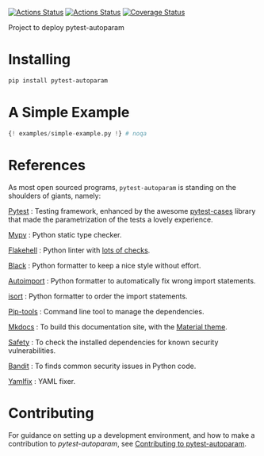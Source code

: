 [![Actions Status](https://github.com/yoyonel/pytest-autoparam/workflows/Tests/badge.svg)](https://github.com/yoyonel/pytest-autoparam/actions)
[![Actions Status](https://github.com/yoyonel/pytest-autoparam/workflows/Build/badge.svg)](https://github.com/yoyonel/pytest-autoparam/actions)
[![Coverage Status](https://coveralls.io/repos/github/yoyonel/pytest-autoparam/badge.svg?branch=master)](https://coveralls.io/github/yoyonel/pytest-autoparam?branch=master)

Project to deploy pytest-autoparam

# Installing

```bash
pip install pytest-autoparam
```

# A Simple Example

```python
{! examples/simple-example.py !} # noqa
```

# References

As most open sourced programs, `pytest-autoparam` is standing on the shoulders of
giants, namely:

[Pytest](https://docs.pytest.org/en/latest)
: Testing framework, enhanced by the awesome
    [pytest-cases](https://smarie.github.io/python-pytest-cases/) library that made
    the parametrization of the tests a lovely experience.

[Mypy](https://mypy.readthedocs.io/en/stable/)
: Python static type checker.

[Flakehell](https://github.com/life4/flakehell)
: Python linter with [lots of
    checks](https://lyz-code.github.io/blue-book/devops/flakehell/#plugins).

[Black](https://black.readthedocs.io/en/stable/)
: Python formatter to keep a nice style without effort.

[Autoimport](https://github.com/lyz-code/autoimport)
: Python formatter to automatically fix wrong import statements.

[isort](https://github.com/timothycrosley/isort)
: Python formatter to order the import statements.

[Pip-tools](https://github.com/jazzband/pip-tools)
: Command line tool to manage the dependencies.

[Mkdocs](https://www.mkdocs.org/)
: To build this documentation site, with the
[Material theme](https://squidfunk.github.io/mkdocs-material).

[Safety](https://github.com/pyupio/safety)
: To check the installed dependencies for known security vulnerabilities.

[Bandit](https://bandit.readthedocs.io/en/latest/)
: To finds common security issues in Python code.

[Yamlfix](https://github.com/lyz-code/yamlfix)
: YAML fixer.

# Contributing

For guidance on setting up a development environment, and how to make
a contribution to *pytest-autoparam*, see [Contributing to
pytest-autoparam](https://yoyonel.github.io/pytest-autoparam/contributing).
